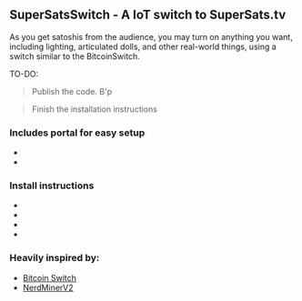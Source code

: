 ## SuperSatsSwitch - A IoT switch to SuperSats.tv

As you get satoshis from the audience, you may turn on anything you want, including lighting, articulated dolls, and other real-world things, using a switch similar to the BitcoinSwitch.

TO-DO:
> Publish the code. B'p

> Finish the installation instructions

### Includes portal for easy setup
-
-

### Install instructions

- 
- 
- 
- 

### Heavily inspired by:

- <a href="https://github.com/lnbits/bitcoinswitch">Bitcoin Switch</a>
- <a href="https://github.com/BitMaker-hub/NerdMiner_v2">NerdMinerV2</a>
